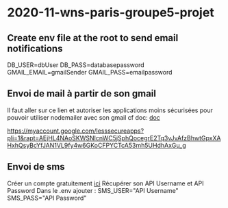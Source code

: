 # 2020-11-wns-paris-groupe5-projet

## Create env file at the root to send email notifications
DB_USER=dbUser
DB_PASS=databasepassword
GMAIL_EMAIL=gmailSender
GMAIL_PASS=emailpassword


## Envoi de mail à partir de son gmail
Il faut aller sur ce lien et autoriser les applications moins sécurisées pour pouvoir utiliser nodemailer avec son gmail
cf doc:  [doc](https://nodemailer.com/usage/using-gmail/)

https://myaccount.google.com/lesssecureapps?pli=1&rapt=AEjHL4NAoSKWSNIcnWC5jSphQocegrE2Tq3vJvAfzBhwtGpxXAHxhQsyBcYfJAN1VL9fy4w6GKoCFPYCTcA53mh5UHdhAxGu_g

## Envoi de sms
Créer un compte gratuitement [ici](https://dashboard.d7networks.com/sms-api)
Récupérer son API Username et API Password
Dans le .env ajouter :
SMS_USER="API Username"
SMS_PASS="API Password"